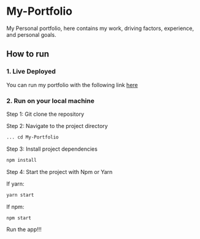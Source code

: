 # My-Portfolio

My Personal portfolio, here contains my work, driving factors, experience, and personal goals.

## How to run

### 1. Live Deployed

You can run my portfolio with the following link [here](https://ernitar.me/TriageCL-Website/)

### 2. Run on your local machine

Step 1: Git clone the repository

Step 2: Navigate to the project directory

```bash
... cd My-Portfolio
```

Step 3: Install project dependencies

```bash
npm install
```

Step 4: Start the project with Npm or Yarn

If yarn:

```bash
yarn start
```

If npm:

```bash
npm start
```

Run the app!!!
